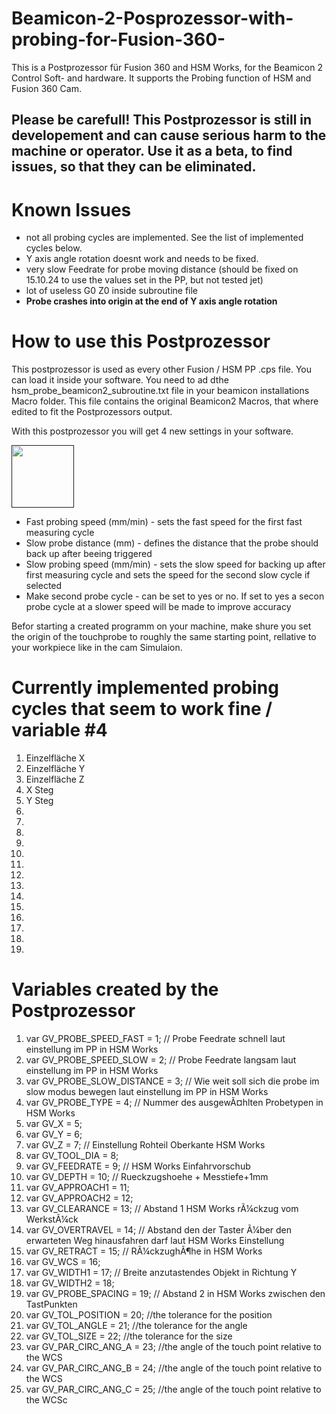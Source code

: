 # Beamicon-2-Posprozessor-with-probing-for-Fusion-360-
This is a Postprozessor für Fusion 360 and HSM Works, for the Beamicon 2 Control Soft- and hardware. It supports the Probing function of HSM and Fusion 360 Cam.

## Please be carefull! This Postprozessor is still in developement and can cause serious harm to the machine or operator. Use it as a beta, to find issues, so that they can be eliminated.

# Known Issues

- not all probing cycles are implemented. See the list of implemented cycles below.
- Y axis angle rotation doesnt work and needs to be fixed.
- very slow Feedrate for probe moving distance (should be fixed on 15.10.24 to use the values set in the PP, but not tested jet)
- lot of useless G0 Z0 inside subroutine file
- <b>Probe crashes into origin at the end of Y axis angle rotation</b>


# How to use this Postprozessor

This postprozessor is used as every other Fusion / HSM PP .cps file.
You can load it inside your software. You need to ad dthe hsm_probe_beamicon2_subroutine.txt file in your beamicon installations Macro folder.
This file contains the original Beamicon2 Macros, that where edited to fit the Postprozessors output.

With this postprozessor you will get 4 new settings in your software.

<a href="" target="blank"><img align="center" src="/images/hsmwors_pp_settings.PNG" height="100" /></a>

<ul>
    <li>Fast probing speed (mm/min) - sets the fast speed for the first fast measuring cycle</li>
    <li>Slow probe distance (mm)    - defines the distance that the probe should back up after beeing triggered</li>
    <li>Slow probing speed (mm/min) - sets the slow speed for backing up after first measuring cycle and sets the speed for the second slow cycle if selected</li>
    <li>Make second probe cycle     - can be set to yes or no. If set to yes a secon probe cycle at a slower speed will be made to improve accuracy</li>
</ul>

Befor starting a created programm on your machine, make shure you set the origin of the touchprobe to roughly the same starting point, rellative to your workpiece like in the cam Simulaion.




# Currently implemented probing cycles that seem to work fine / variable #4
<ol>
    <li>Einzelfläche X</li>
    <li>Einzelfläche Y</li>
    <li>Einzelfläche Z</li>
    <li>X Steg</li>
    <li>Y Steg</li>
    <li></li>
    <li></li>
    <li></li>
    <li></li>
    <li></li>
    <li></li>
    <li></li>
    <li></li>
    <li></li>
    <li></li>
    <li></li>
    <li></li>
    <li></li>
    <li></li>
</ol>

# Variables created by the Postprozessor

<ol>
<li>var GV_PROBE_SPEED_FAST = 1; // Probe Feedrate schnell laut einstellung im PP in HSM Works</li>
<li>var GV_PROBE_SPEED_SLOW = 2; // Probe Feedrate langsam laut einstellung im PP in HSM Works</li>
<li>var GV_PROBE_SLOW_DISTANCE = 3; // Wie weit soll sich die probe im slow modus bewegen laut einstellung im PP in HSM Works</li>
<li>var GV_PROBE_TYPE = 4; // Nummer des ausgewÃ¤hlten Probetypen in HSM Works</li>
<li>var GV_X = 5; </li>
<li>var GV_Y = 6; </li>
<li>var GV_Z = 7; // Einstellung Rohteil Oberkante HSM Works</li>
<li>var GV_TOOL_DIA = 8;</li>
<li>var GV_FEEDRATE = 9; // HSM Works Einfahrvorschub</li>
<li>var GV_DEPTH = 10; // Rueckzugshoehe + Messtiefe+1mm</li>
<li>var GV_APPROACH1 = 11;</li>
<li>var GV_APPROACH2 = 12;</li>
<li>var GV_CLEARANCE = 13; // Abstand 1 HSM Works rÃ¼ckzug vom WerkstÃ¼ck</li>
<li>var GV_OVERTRAVEL = 14; // Abstand den der Taster Ã¼ber den erwarteten Weg hinausfahren darf laut HSM Works Einstellung</li>
<li>var GV_RETRACT = 15; // RÃ¼ckzughÃ¶he in HSM Works</li>
<li>var GV_WCS = 16;</li>
<li>var GV_WIDTH1 = 17; // Breite anzutastendes Objekt in Richtung Y</li>
<li>var GV_WIDTH2 = 18;</li>
<li>var GV_PROBE_SPACING = 19; // Abstand 2 in HSM Works zwischen den TastPunkten</li>
<li>var GV_TOL_POSITION = 20;  //the tolerance for the position</li>
<li>var GV_TOL_ANGLE = 21;  //the tolerance for the angle</li>
<li>var GV_TOL_SIZE = 22;  //the tolerance for the size</li>
<li>var GV_PAR_CIRC_ANG_A = 23; //the angle of the touch point relative to the WCS</li>
<li>var GV_PAR_CIRC_ANG_B = 24; //the angle of the touch point relative to the WCS</li>
<li>var GV_PAR_CIRC_ANG_C = 25; //the angle of the touch point relative to the WCSc</li>

</ol>

